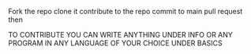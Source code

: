 Fork the repo
clone it 
contribute to the repo
commit to main
pull request then 

TO CONTRIBUTE YOU CAN WRITE ANYTHING UNDER INFO 
               OR
ANY PROGRAM IN ANY LANGUAGE OF YOUR CHOICE UNDER BASICS
